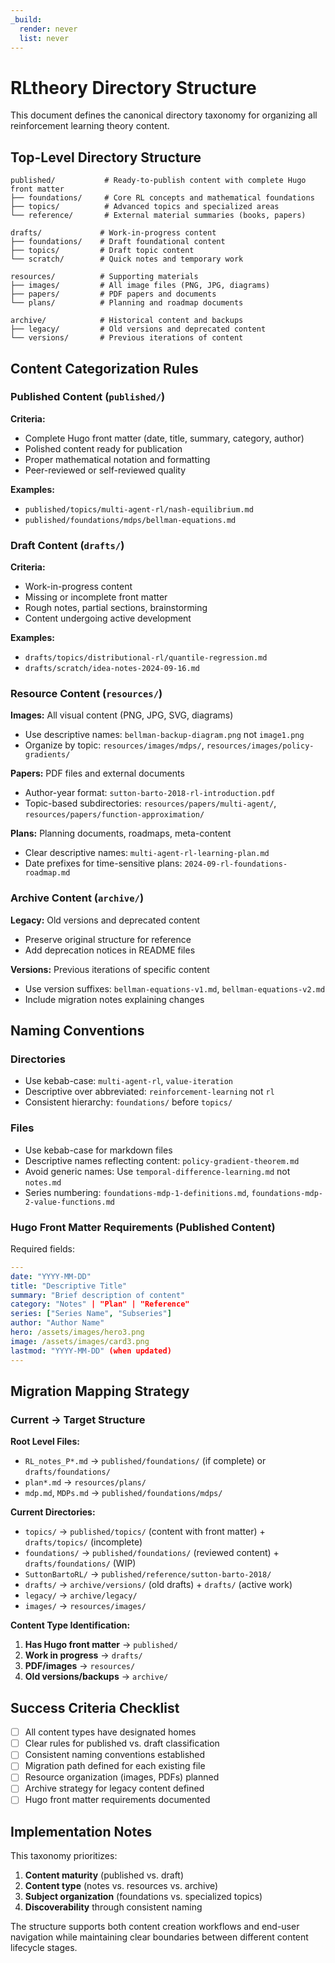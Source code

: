 ```yaml
---
_build:
  render: never
  list: never
---
```


# RLtheory Directory Structure

This document defines the canonical directory taxonomy for organizing all reinforcement learning theory content.

## Top-Level Directory Structure

```
published/           # Ready-to-publish content with complete Hugo front matter
├── foundations/     # Core RL concepts and mathematical foundations
├── topics/          # Advanced topics and specialized areas
└── reference/       # External material summaries (books, papers)

drafts/             # Work-in-progress content
├── foundations/    # Draft foundational content
├── topics/         # Draft topic content
└── scratch/        # Quick notes and temporary work

resources/          # Supporting materials
├── images/         # All image files (PNG, JPG, diagrams)
├── papers/         # PDF papers and documents
└── plans/          # Planning and roadmap documents

archive/            # Historical content and backups
├── legacy/         # Old versions and deprecated content
└── versions/       # Previous iterations of content
```

## Content Categorization Rules

### Published Content (`published/`)
**Criteria:**
- Complete Hugo front matter (date, title, summary, category, author)
- Polished content ready for publication
- Proper mathematical notation and formatting
- Peer-reviewed or self-reviewed quality

**Examples:**
- `published/topics/multi-agent-rl/nash-equilibrium.md`
- `published/foundations/mdps/bellman-equations.md`

### Draft Content (`drafts/`)
**Criteria:**
- Work-in-progress content
- Missing or incomplete front matter
- Rough notes, partial sections, brainstorming
- Content undergoing active development

**Examples:**
- `drafts/topics/distributional-rl/quantile-regression.md`
- `drafts/scratch/idea-notes-2024-09-16.md`

### Resource Content (`resources/`)
**Images:** All visual content (PNG, JPG, SVG, diagrams)
- Use descriptive names: `bellman-backup-diagram.png` not `image1.png`
- Organize by topic: `resources/images/mdps/`, `resources/images/policy-gradients/`

**Papers:** PDF files and external documents
- Author-year format: `sutton-barto-2018-rl-introduction.pdf`
- Topic-based subdirectories: `resources/papers/multi-agent/`, `resources/papers/function-approximation/`

**Plans:** Planning documents, roadmaps, meta-content
- Clear descriptive names: `multi-agent-rl-learning-plan.md`
- Date prefixes for time-sensitive plans: `2024-09-rl-foundations-roadmap.md`

### Archive Content (`archive/`)
**Legacy:** Old versions and deprecated content
- Preserve original structure for reference
- Add deprecation notices in README files

**Versions:** Previous iterations of specific content
- Use version suffixes: `bellman-equations-v1.md`, `bellman-equations-v2.md`
- Include migration notes explaining changes

## Naming Conventions

### Directories
- Use kebab-case: `multi-agent-rl`, `value-iteration`
- Descriptive over abbreviated: `reinforcement-learning` not `rl`
- Consistent hierarchy: `foundations/` before `topics/`

### Files
- Use kebab-case for markdown files
- Descriptive names reflecting content: `policy-gradient-theorem.md`
- Avoid generic names: Use `temporal-difference-learning.md` not `notes.md`
- Series numbering: `foundations-mdp-1-definitions.md`, `foundations-mdp-2-value-functions.md`

### Hugo Front Matter Requirements (Published Content)
Required fields:
```yaml
---
date: "YYYY-MM-DD"
title: "Descriptive Title"
summary: "Brief description of content"
category: "Notes" | "Plan" | "Reference"
series: ["Series Name", "Subseries"]
author: "Author Name"
hero: /assets/images/hero3.png
image: /assets/images/card3.png
lastmod: "YYYY-MM-DD" (when updated)
---
```

## Migration Mapping Strategy

### Current → Target Structure

**Root Level Files:**
- `RL_notes_P*.md` → `published/foundations/` (if complete) or `drafts/foundations/`
- `plan*.md` → `resources/plans/`
- `mdp.md`, `MDPs.md` → `published/foundations/mdps/`

**Current Directories:**
- `topics/` → `published/topics/` (content with front matter) + `drafts/topics/` (incomplete)
- `foundations/` → `published/foundations/` (reviewed content) + `drafts/foundations/` (WIP)
- `SuttonBartoRL/` → `published/reference/sutton-barto-2018/`
- `drafts/` → `archive/versions/` (old drafts) + `drafts/` (active work)
- `legacy/` → `archive/legacy/`
- `images/` → `resources/images/`

**Content Type Identification:**
1. **Has Hugo front matter** → `published/`
2. **Work in progress** → `drafts/`
3. **PDF/images** → `resources/`
4. **Old versions/backups** → `archive/`

## Success Criteria Checklist

- [ ] All content types have designated homes
- [ ] Clear rules for published vs. draft classification
- [ ] Consistent naming conventions established
- [ ] Migration path defined for each existing file
- [ ] Resource organization (images, PDFs) planned
- [ ] Archive strategy for legacy content defined
- [ ] Hugo front matter requirements documented

## Implementation Notes

This taxonomy prioritizes:
1. **Content maturity** (published vs. draft)
2. **Content type** (notes vs. resources vs. archive)
3. **Subject organization** (foundations vs. specialized topics)
4. **Discoverability** through consistent naming

The structure supports both content creation workflows and end-user navigation while maintaining clear boundaries between different content lifecycle stages.